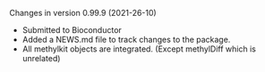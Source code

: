 Changes in version 0.99.9 (2021-26-10)
+ Submitted to Bioconductor
+ Added a NEWS.md file to track changes to the package.
+ All methylkit objects are integrated. (Except methylDiff which is unrelated)